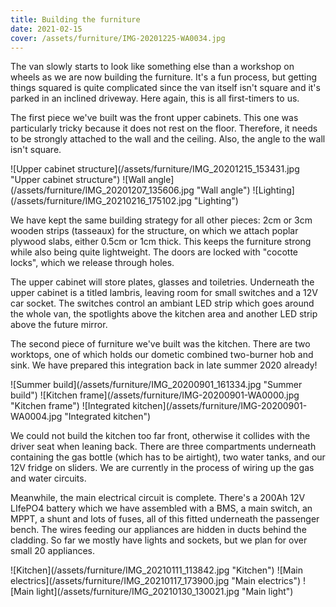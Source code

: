 ```yaml
---
title: Building the furniture
date: 2021-02-15
cover: /assets/furniture/IMG-20201225-WA0034.jpg
---
```


The van slowly starts to look like something else than a workshop on wheels as we are now building the furniture.
It's a fun process, but getting things squared is quite complicated since the van itself isn't square and it's parked in an inclined driveway.
Here again, this is all first-timers to us.

The first piece we've built was the front upper cabinets.
This one was particularly tricky because it does not rest on the floor.
Therefore, it needs to be strongly attached to the wall and the ceiling.
Also, the angle to the wall isn't square.

<div class="row-image">
![Upper cabinet structure](/assets/furniture/IMG_20201215_153431.jpg "Upper cabinet structure")
![Wall angle](/assets/furniture/IMG_20201207_135606.jpg "Wall angle")
![Lighting](/assets/furniture/IMG_20210216_175102.jpg "Lighting")
</div>

We have kept the same building strategy for all other pieces: 2cm or 3cm wooden strips (tasseaux) for the structure, on which we attach poplar plywood slabs, either 0.5cm or 1cm thick.
This keeps the furniture strong while also being quite lightweight.
The doors are locked with "cocotte locks", which we release through holes.

The upper cabinet will store plates, glasses and toiletries.
Underneath the upper cabinet is a titled lambris, leaving room for small switches and a 12V car socket.
The switches control an ambiant LED strip which goes around the whole van, the spotlights above the kitchen area and another LED strip above the future mirror.

The second piece of furniture we've built was the kitchen.
There are two worktops, one of which holds our dometic combined two-burner hob and sink.
We have prepared this integration back in late summer 2020 already!

<div class="row-image">
![Summer build](/assets/furniture/IMG_20200901_161334.jpg "Summer build")
![Kitchen frame](/assets/furniture/IMG-20200901-WA0000.jpg "Kitchen frame")
![Integrated kitchen](/assets/furniture/IMG-20200901-WA0004.jpg "Integrated kitchen")
</div>

We could not build the kitchen too far front, otherwise it collides with the driver seat when leaning back.
There are three compartments underneath containing the gas bottle (which has to be airtight), two water tanks, and our 12V fridge on sliders.
We are currently in the process of wiring up the gas and water circuits.

Meanwhile, the main electrical circuit is complete.
There's a 200Ah 12V LIfePO4 battery which we have assembled with a BMS, a main switch, an MPPT, a shunt and lots of fuses, all of this fitted underneath the passenger bench.
The wires feeding our appliances are hidden in ducts behind the cladding.
So far we mostly have lights and sockets, but we plan for over small 20 appliances.

<div class="row-image">
![Kitchen](/assets/furniture/IMG_20210111_113842.jpg "Kitchen")
![Main electrics](/assets/furniture/IMG_20210117_173900.jpg "Main electrics")
![Main light](/assets/furniture/IMG_20210130_130021.jpg "Main light")
</div>
